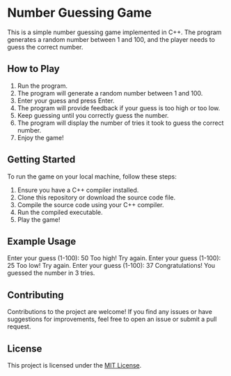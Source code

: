 # Number Guessing Game

This is a simple number guessing game implemented in C++. The program generates a random number between 1 and 100, and the player needs to guess the correct number.

## How to Play

1. Run the program.
2. The program will generate a random number between 1 and 100.
3. Enter your guess and press Enter.
4. The program will provide feedback if your guess is too high or too low.
5. Keep guessing until you correctly guess the number.
6. The program will display the number of tries it took to guess the correct number.
7. Enjoy the game!

## Getting Started

To run the game on your local machine, follow these steps:

1. Ensure you have a C++ compiler installed.
2. Clone this repository or download the source code file.
3. Compile the source code using your C++ compiler.
4. Run the compiled executable.
5. Play the game!

## Example Usage

Enter your guess (1-100): 50
Too high! Try again.
Enter your guess (1-100): 25
Too low! Try again.
Enter your guess (1-100): 37
Congratulations! You guessed the number in 3 tries.


## Contributing

Contributions to the project are welcome! If you find any issues or have suggestions for improvements, feel free to open an issue or submit a pull request.

## License

This project is licensed under the [MIT License](LICENSE).
